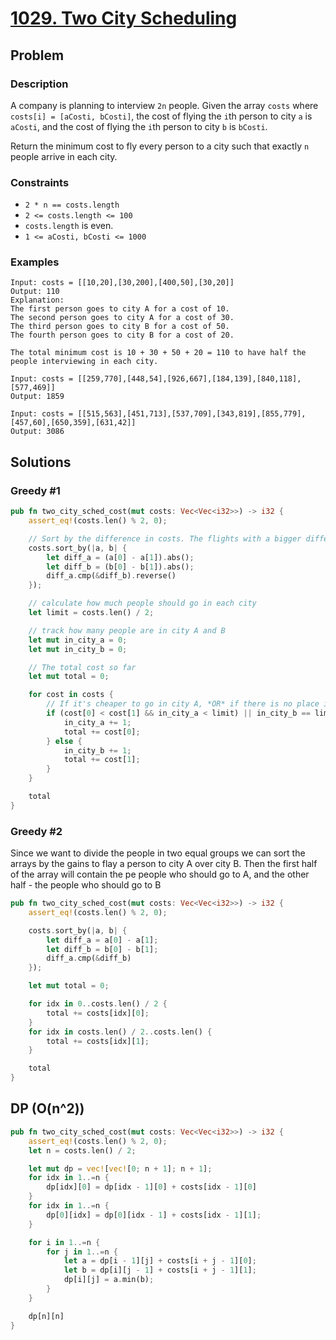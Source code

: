# [1029. Two City Scheduling](https://leetcode.com/problems/two-city-scheduling/)

## Problem

### Description

A company is planning to interview `2n` people. Given the array `costs`
where `costs[i] = [aCosti, bCosti]`, the cost of flying the `i`th person to
city `a` is `aCosti`, and the cost of flying the `i`th person to city `b`
is `bCosti`.

Return the minimum cost to fly every person to a city such that exactly `n`
people arrive in each city.

### Constraints

* `2 * n == costs.length`
* `2 <= costs.length <= 100`
* `costs.length` is even.
* `1 <= aCosti, bCosti <= 1000`

### Examples

```text
Input: costs = [[10,20],[30,200],[400,50],[30,20]]
Output: 110
Explanation: 
The first person goes to city A for a cost of 10.
The second person goes to city A for a cost of 30.
The third person goes to city B for a cost of 50.
The fourth person goes to city B for a cost of 20.

The total minimum cost is 10 + 30 + 50 + 20 = 110 to have half the people interviewing in each city.
```

```text
Input: costs = [[259,770],[448,54],[926,667],[184,139],[840,118],[577,469]]
Output: 1859
```

```text
Input: costs = [[515,563],[451,713],[537,709],[343,819],[855,779],[457,60],[650,359],[631,42]]
Output: 3086
```

## Solutions

### Greedy #1

```rust
pub fn two_city_sched_cost(mut costs: Vec<Vec<i32>>) -> i32 {
    assert_eq!(costs.len() % 2, 0);

    // Sort by the difference in costs. The flights with a bigger difference should come first
    costs.sort_by(|a, b| {
        let diff_a = (a[0] - a[1]).abs();
        let diff_b = (b[0] - b[1]).abs();
        diff_a.cmp(&diff_b).reverse()
    });

    // calculate how much people should go in each city
    let limit = costs.len() / 2;

    // track how many people are in city A and B
    let mut in_city_a = 0;
    let mut in_city_b = 0;

    // The total cost so far
    let mut total = 0;

    for cost in costs {
        // If it's cheaper to go in city A, *OR* if there is no place in city B, go to city A.
        if (cost[0] < cost[1] && in_city_a < limit) || in_city_b == limit {
            in_city_a += 1;
            total += cost[0];
        } else {
            in_city_b += 1;
            total += cost[1];
        }
    }

    total
}
```

### Greedy #2

Since we want to divide the people in two equal groups we can sort the arrays by
the gains to flay a person to city A over city B. Then the first half of the
array will contain the pe people who should go to A, and the other half - the
people who should go to B

```rust
pub fn two_city_sched_cost(mut costs: Vec<Vec<i32>>) -> i32 {
    assert_eq!(costs.len() % 2, 0);

    costs.sort_by(|a, b| {
        let diff_a = a[0] - a[1];
        let diff_b = b[0] - b[1];
        diff_a.cmp(&diff_b)
    });

    let mut total = 0;

    for idx in 0..costs.len() / 2 {
        total += costs[idx][0];
    }
    for idx in costs.len() / 2..costs.len() {
        total += costs[idx][1];
    }

    total
}
```

## DP (O(n^2))

```rust
pub fn two_city_sched_cost(mut costs: Vec<Vec<i32>>) -> i32 {
    assert_eq!(costs.len() % 2, 0);
    let n = costs.len() / 2;

    let mut dp = vec![vec![0; n + 1]; n + 1];
    for idx in 1..=n {
        dp[idx][0] = dp[idx - 1][0] + costs[idx - 1][0]
    }
    for idx in 1..=n {
        dp[0][idx] = dp[0][idx - 1] + costs[idx - 1][1];
    }

    for i in 1..=n {
        for j in 1..=n {
            let a = dp[i - 1][j] + costs[i + j - 1][0];
            let b = dp[i][j - 1] + costs[i + j - 1][1];
            dp[i][j] = a.min(b);
        }
    }

    dp[n][n]
}
```